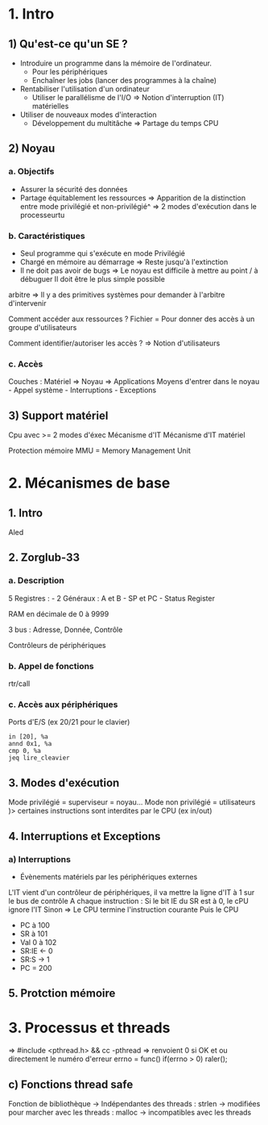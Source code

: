 # 1. Intro

## 1) Qu'est-ce qu'un SE ?

* Introduire un programme dans la mémoire de l'ordinateur.
    - Pour les périphériques
    - Enchaîner les jobs (lancer des programmes à la chaîne)
* Rentabiliser l'utilisation d'un ordinateur
    - Utiliser le parallélisme de l'I/O => Notion d'interruption (IT) matérielles
* Utiliser de nouveaux modes d'interaction
    - Développement du multitâche => Partage du temps CPU

## 2) Noyau

### a. Objectifs

* Assurer la sécurité des données
* Partage équitablement les ressources
=> Apparition de la distinction entre mode privilégié et non-privilégié^
    => 2 modes d'exécution dans le processeurtu

### b. Caractéristiques

* Seul programme qui s'exécute en mode Privilégié
* Chargé en mémoire au démarrage => Reste jusqu'à l'extinction
* Il ne doit pas avoir de bugs
=> Le noyau est difficile à mettre au point / à débuguer
Il doit être le plus simple possible

arbitre => Il y a des primitives systèmes pour demander à l'arbitre d'intervenir

Comment accéder aux ressources ? Fichier = Pour donner des accès à un groupe d'utilisateurs

Comment identifier/autoriser les accès ? => Notion d'utilisateurs

### c. Accès

Couches : Matériel => Noyau => Applications
Moyens d'entrer dans le noyau
    - Appel système
    - Interruptions
    - Exceptions


## 3) Support matériel
Cpu avec >= 2 modes d'éxec
Mécanisme d'IT
Mécanisme d'IT matériel

Protection mémoire MMU = Memory Management Unit

# 2. Mécanismes de base

## 1. Intro

Aled

## 2. Zorglub-33

### a. Description

5 Registres :
    - 2 Généraux : A et B
    - SP et PC
    - Status Register

RAM en décimale de 0 à 9999

3 bus : Adresse, Donnée, Contrôle

Contrôleurs de périphériques

### b. Appel de fonctions

rtr/call

### c. Accès aux périphériques

Ports d'E/S (ex 20/21 pour le clavier)
```
in [20], %a
annd 0x1, %a
cmp 0, %a
jeq lire_cleavier
```

## 3. Modes d'exécution

Mode privilégié = superviseur = noyau...
Mode non privilégié = utilisateurs )> certaines instructions sont interdites par le CPU (ex in/out)

## 4. Interruptions et Exceptions

### a) Interruptions
- Évènements matériels par les périphériques externes

L'IT vient d'un contrôleur de périphériques, il va mettre la ligne d'IT à 1 sur le bus de contrôle
A chaque instruction : Si le bit IE du SR est à 0, le cPU ignore l'IT
Sinon => Le CPU termine l'instruction courante
Puis le CPU
- PC à 100
- SR à 101
- Val 0 à 102
- SR:IE <- 0
- SR:S -> 1
- PC = 200

## 5. Protction mémoire



# 3. Processus et threads
=> #include <pthread.h> && cc -pthread
=> renvoient 0 si OK et ou directement le numéro d'erreur
errno = func()
if(errno > 0)
    raler();

## c) Fonctions thread safe
Fonction de bibliothèque -> Indépendantes des threads : strlen
                         -> modifiées pour marcher avec les threads : malloc
                         -> incompatibles avec les threads
